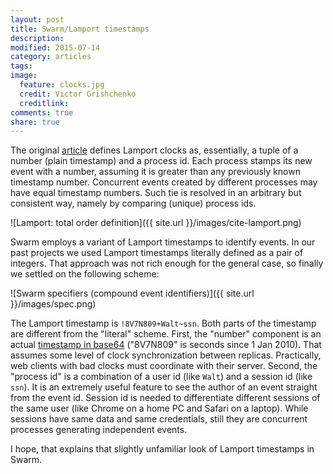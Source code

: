 ```yaml
---
layout: post
title: Swarm/Lamport timestamps
description: 
modified: 2015-07-14
category: articles
tags: 
image:
  feature: clocks.jpg
  credit: Victor Grishchenko
  creditlink: 
comments: true
share: true
---
```


The original [article](http://research.microsoft.com/en-us/um/people/lamport/pubs/time-clocks.pdf) defines Lamport clocks as, essentially, a tuple of a number (plain timestamp) and a process id.
Each process stamps its new event with a number, assuming it is greater than any previously known timestamp number.
Concurrent events created by different processes may have equal timestamp numbers.
Such tie is resolved in an arbitrary but consistent way, namely by comparing (unique) process ids.

![Lamport: total order definition]({{ site.url }}/images/cite-lamport.png)

Swarm employs a variant of Lamport timestamps to identify events. In our past projects we used Lamport timestamps literally defined as a pair of integers. That approach was not rich enough for the general case, so finally we settled on the following scheme:

![Swarm specifiers (compound event identifiers)]({{ site.url }}/images/spec.png)

The Lamport timestamp is `!8V7N809+Walt~ssn`. Both parts of the timestamp are different from the "literal" scheme.
First, the "number" component is an actual [timestamp in base64](https://github.com/gritzko/swarm/blob/680b52128bb1e87ce3ead9edbe0f5ab480a56b3f/lib/swarm3.js#L1456) ("8V7N809" is seconds since 1 Jan 2010).
That assumes some level of clock synchronization between replicas.
Practically, web clients with bad clocks must coordinate with their server.
Second, the "process id" is a combination of a user id (like `Walt`) and a session id (like `ssn`).
It is an extremely useful feature to see the author of an event straight from the event id.
Session id is needed to differentiate different sessions of the same user (like Chrome on a home PC and Safari on a laptop).
While sessions have same data and same credentials, still they are concurrent processes generating independent events.

I hope, that explains that slightly unfamiliar look of Lamport timestamps in Swarm.
